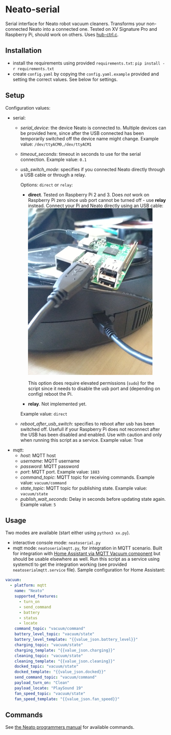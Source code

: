 # Neato-serial
Serial interface for Neato robot vacuum cleaners. Transforms your non-connected Neato into a connected one. Tested on XV Signature Pro and Raspberry Pi, should work on others. Uses [hub-ctrl.c](https://github.com/codazoda/hub-ctrl.c).

## Installation
- install the requirements using provided `requirements.txt`: `pip install -r requirements.txt`
- create `config.yaml` by copying the `config.yaml.example` provided and setting the correct values. See below for settings.

## Setup
Configuration values:

- serial:
  - *serial_device*: the device Neato is connected to. Multiple devices can be provided here, since after the USB connected has been temporarily switched off the device name might change.
    Example value: `/dev/ttyACM0,/dev/ttyACM1`
  - *timeout_seconds*: timeout in seconds to use for the serial connection. 
    Example value: `0.1`
  - *usb_switch_mode*: specifies if you connected Neato directly through a USB cable or through a relay.
  
    Options: `direct` or `relay`:
    - **direct**. Tested on Raspberry Pi 2 and 3. Does _not_ work on Raspberry Pi zero since usb port cannot be turned off - use **relay** instead. Connect your Pi and Neato directly using an USB cable:
![direct](raspberrypi-neato-direct.jpg?raw=true "Direct")
  
      This option does require elevated permissions (`sudo`) for the script since it needs to disable the usb port and (depending on config) reboot the Pi.
    - **relay**. Not implemented yet.
    
    
    Example value: `direct`
  - *reboot_after_usb_switch*: specifies to reboot after usb has been switched off. Usefull if your Raspberry Pi does not reconnect after the USB has been disabled and enabled. Use with caution and only when running this script as a service.
    Example value: True
- mqtt:
  - *host*:	MQTT host
  - *username*:	MQTT username
  - *password*:	MQTT password
  - *port*: MQTT port.
    Example value: `1883`
  - *command_topic*: MQTT topic for receiving commands.
    Example value: `vacuum/command`
  - *state_topic*: MQTT topic for publishing state.
    Example value: `vacuum/state`
  - *publish_wait_seconds*: Delay in seconds before updating state again.
    Example value: `5`

## Usage
Two modes are available (start either using `python3 xx.py`).
- interactive console mode: `neatoserial.py`
- mqtt mode: `neatoserialmqtt.py`, for integration in MQTT scenario. Built for integration with [Home Assistant via MQTT Vacuum component](https://www.home-assistant.io/components/vacuum.mqtt/) but should be usable elsewhere as well. Run this script as a service using systemctl to get the integration working (see provided `neatoserialmqtt.service` file). Sample configuration for Home Assistant:
```yaml
vacuum:
  - platform: mqtt
    name: "Neato"
    supported_features:
      - turn_on
      - send_command
      - battery
      - status
      - locate
    command_topic: "vacuum/command"
    battery_level_topic: "vacuum/state"
    battery_level_template: "{{value_json.battery_level}}"
    charging_topic: "vacuum/state"
    charging_template: "{{value_json.charging}}"
    cleaning_topic: "vacuum/state"
    cleaning_template: "{{value_json.cleaning}}"
    docked_topic: "vacuum/state"
    docked_template: "{{value_json.docked}}"
    send_command_topic: "vacuum/command"
    payload_turn_on: "Clean"
    payload_locate: "PlaySound 19"
    fan_speed_topic: "vacuum/state"
    fan_speed_template: "{{value_json.fan_speed}}"
  ```

## Commands
See [the Neato programmers manual](XV-ProgrammersManual-3_1.pdf) for available commands.
